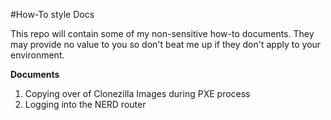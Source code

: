 #How-To style Docs

This repo will contain some of my non-sensitive how-to documents.  They may provide no value to you so don't beat me up if they don't apply to your environment.

**Documents**
1. Copying over of Clonezilla Images during PXE process
2. Logging into the NERD router
